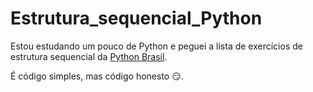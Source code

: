 # Estrutura_sequencial_Python

Estou estudando um pouco de Python e peguei a lista de exercícios de estrutura sequencial da [Python Brasil](https://wiki.python.org.br/EstruturaSequencial). 

É código simples, mas código honesto 😏.
